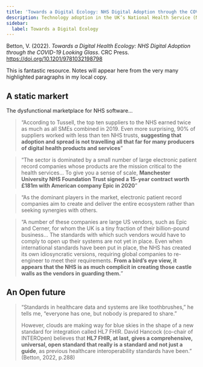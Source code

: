 ```yaml
---
title: 'Towards a Digital Ecology: NHS Digital Adoption through the COVID-19 Looking Glass'
description: Technology adoption in the UK’s National Health Service (NHS) as told from the inflection point of a disaster.
sidebar:
  label: Towards a Digital Ecology
---
```


Betton, V. (2022). _Towards a Digital Health Ecology: NHS Digital Adoption through the COVID-19 Looking Glass_. CRC Press. https://doi.org/10.1201/9781032198798

This is fantastic resource. Notes will appear here from the very many highlighted paragraphs in my local copy.

## A static markert

The dysfunctional marketplace for NHS software...

> “According to Tussell, the top ten suppliers to the NHS earned twice as much as all SMEs combined in 2019. Even more surprising, 90% of suppliers worked with less than ten NHS trusts, **suggesting that adoption and spread is not travelling all that far for many producers of digital health products and services**”

> “The sector is dominated by a small number of large electronic patient record companies whose products are the mission critical to the health services...  To give you a sense of scale, **Manchester University NHS Foundation Trust signed a 15-year contract worth £181m with American company Epic in 2020**”

> “As the dominant players in the market, electronic patient record companies aim to create and deliver the entire ecosystem rather than seeking synergies with others.

> “A number of these companies are large US vendors, such as Epic and Cerner, for whom the UK is a tiny fraction of their billion-pound business... The standards with which such vendors would have to comply to open up their systems are not yet in place. Even when international standards have been put in place, the NHS has created its own idiosyncratic versions, requiring global companies to re-engineer to meet their requirements. **From a bird’s eye view, it appears that the NHS is as much complicit in creating those castle walls as the vendors in guarding them.**”

## An Open future

> “Standards in healthcare data and systems are like toothbrushes,” he tells me, “everyone has one, but nobody is prepared to share.”
> 
> However, clouds are making way for blue skies in the shape of a new standard for integration called HL7 FHIR. David Hancock (co-chair of INTEROpen) believes that **HL7 FHIR, at last, gives a comprehensive, universal, open standard that really is a standard and not just a guide**, as previous healthcare interoperability standards have been.” (Betton, 2022, p.288)